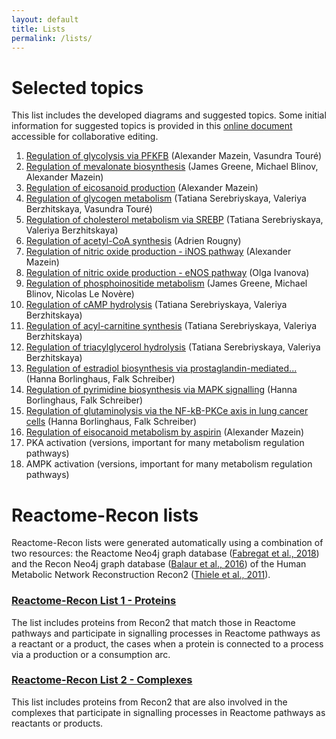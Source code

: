```yaml
---
layout: default
title: Lists
permalink: /lists/
---
```


# Selected topics

This list includes the developed diagrams and suggested topics. Some initial information for suggested topics is provided in this [online document](https://docs.google.com/document/d/1gk5YU7tp95t3LJwD252geeZupY-QJU6CikFAbsRQeRI/edit?usp=sharing) accessible for collaborative editing.

1. <a href="/glycolysis/">Regulation of glycolysis via PFKFB</a> (Alexander Mazein, Vasundra Touré)
1. <a href="/mevalonate/">Regulation of mevalonate biosynthesis</a> (James Greene, Michael Blinov, Alexander Mazein)
1. <a href="/eicosanoids/">Regulation of eicosanoid production</a> (Alexander Mazein)
1. <a href="/glycogen/">Regulation of glycogen metabolism</a> (Tatiana Serebriyskaya, Valeriya Berzhitskaya, Vasundra Touré)
1. <a href="/srebp/">Regulation of cholesterol metabolism via SREBP</a> (Tatiana Serebriyskaya, Valeriya Berzhitskaya)
1. <a href="/acly/">Regulation of acetyl-CoA synthesis</a> (Adrien Rougny)
1. <a href="/inos/">Regulation of nitric oxide production - iNOS pathway</a> (Alexander Mazein)
1. <a href="/enos/">Regulation of nitric oxide production - eNOS pathway</a> (Olga Ivanova)
1. <a href="/phosphoinositides/">Regulation of phosphoinositide metabolism</a> (James Greene, Michael Blinov, Nicolas Le Novère)
1. <a href="/camp/">Regulation of cAMP hydrolysis</a> (Tatiana Serebriyskaya, Valeriya Berzhitskaya)
1. <a href="/carnitine/">Regulation of acyl-carnitine synthesis</a> (Tatiana Serebriyskaya, Valeriya Berzhitskaya)
1. <a href="/tag/">Regulation of triacylglycerol hydrolysis</a> (Tatiana Serebriyskaya, Valeriya Berzhitskaya)
1. <a href="/estrogen/">Regulation of estradiol biosynthesis via prostaglandin-mediated...</a> (Hanna Borlinghaus, Falk Schreiber)
1. <a href="/pyrimidine/">Regulation of pyrimidine biosynthesis via MAPK signalling</a> (Hanna Borlinghaus, Falk Schreiber)
1. <a href="/glutaminase/">Regulation of glutaminolysis via the NF-kB-PKCe axis in lung cancer cells</a> (Hanna Borlinghaus, Falk Schreiber)
1. <a href="/aspirin/">Regulation of eisocanoid metabolism by aspirin</a> (Alexander Mazein)
1. PKA activation (versions, important for many metabolism regulation pathways)
1. AMPK activation (versions, important for many metabolism regulation pathways)

# Reactome-Recon lists

Reactome-Recon lists were generated automatically using a combination of two resources: the Reactome Neo4j graph database ([Fabregat et al., 2018](https://doi.org/10.1371/journal.pcbi.1005968)) and the Recon Neo4j graph database ([Balaur et al., 2016](https://doi.org/10.1093/bioinformatics/btw731)) of the Human Metabolic Network Reconstruction Recon2 ([Thiele et al., 2011](https://doi.org/10.1038/nbt.2488)).

### <a href="/reactome-recon-proteins/">Reactome-Recon List 1 - Proteins</a>
  
The list includes proteins from Recon2 that match those in Reactome pathways and participate in signalling processes in Reactome pathways as a reactant or a product, the cases when a protein is connected to a process via a production or a consumption arc.

### <a href="/reactome-recon-complexes/">Reactome-Recon List 2 - Complexes</a>

This list includes proteins from Recon2 that are also involved in the complexes that participate in signalling processes in Reactome pathways as reactants or products.
